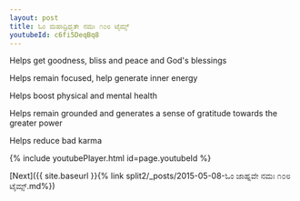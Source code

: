 ```yaml
---
layout: post
title: ಓಂ ಮಹಾದ್ರಿಧೃತೇ ನಮಃ ೧೦೮ ಟೈಮ್ಸ್
youtubeId: c6fi5DeqBq8
---
```

 
 
Helps get goodness, bliss and peace and God's blessings
 
Helps remain focused, help generate inner energy 
 
Helps boost physical and mental health 
 
Helps remain grounded and generates a sense of gratitude towards the greater power 
 
Helps reduce bad karma
 
 
 
 


{% include youtubePlayer.html id=page.youtubeId %}
 
[Next]({{ site.baseurl }}{% link  split2/_posts/2015-05-08-ಓಂ ಜಾಹ್ನವೇ ನಮಃ ೧೦೮ ಟೈಮ್ಸ್.md%})
 
